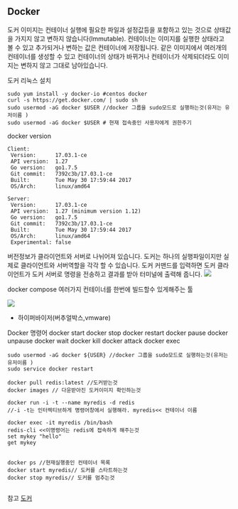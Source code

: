 ## Docker

도커 이미지는 컨테이너 실행에 필요한 파일과 설정값등을 포함하고 있는 것으로 상태값을 가지지 않고 변하지 않습니다(Immutable).  컨테이너는 이미지를 실행한 상태라고 볼 수 있고 추가되거나 변하는 값은 컨테이너에 저장됩니다. 같은 이미지에서 여러개의 컨테이너를 생성할 수 있고 컨테이너의 상태가 바뀌거나 컨테이너가 삭제되더라도 이미지는 변하지 않고 그대로 남아있습니다.

도커 리눅스 설치
```
sudo yum install -y docker-io #centos docker
curl -s https://get.docker.com/ | sudo sh
sudo usermod -aG docker $USER //docker 그룹을 sudo모드로 실행하는것(유저는 유저이름 )
sudo usermod -aG docker $USER # 현재 접속중인 사용자에게 권한주기
```
docker version

```
Client:
 Version:      17.03.1-ce
 API version:  1.27
 Go version:   go1.7.5
 Git commit:   7392c3b/17.03.1-ce
 Built:        Tue May 30 17:59:44 2017
 OS/Arch:      linux/amd64

Server:
 Version:      17.03.1-ce
 API version:  1.27 (minimum version 1.12)
 Go version:   go1.7.5
 Git commit:   7392c3b/17.03.1-ce
 Built:        Tue May 30 17:59:44 2017
 OS/Arch:      linux/amd64
 Experimental: false
```

버전정보가 클라이언트와 서버로 나뉘어져 있습니다. 도커는 하나의 실행파일이지만 실제로 클라이언트와 서버역할을 각각 할 수 있습니다. 도커 커맨드를 입력하면 도커 클라이언트가 도커 서버로 명령을 전송하고 결과를 받아 터미널에 출력해 줍니다.
![](http://i.imgur.com/eQN0q8D.png)



docker compose
여러가지 컨테이너를 한번에 빌드할수 있게해주는 툴



















![](http://i.imgur.com/WpUwCNI.png)
* 하이퍼바이저(버추얼박스,vmware)

Docker 명령어
docker start
docker stop
docker restart
docker pause
docker unpause
docker wait
docker kill
docker attack
docker exec

```
sudo usermod -aG docker ${USER} //docker 그룹을 sudo모드로 실행하는것(유저는 유저이름 )
sudo service docker restart
```

```
docker pull redis:latest //도커받는것
docker images // 다운받아진 도커이미지 확인하는것

docker run -i -t --name myredis -d redis
//-i -t는 인터렉티브하게 명령어창에서 실행해라. myredis<< 컨테이너 이름

docker exec -it myredis /bin/bash
redis-cli <<이명령어는 redis에 접속하게 해주는것
set mykey "hello"
get mykey


docker ps //현재실행중인 컨테이너 목록
docker start myredis// 도커를 스타트하는것
docker stop myredis// 도커를 멈추는것


```

참고
[도커](https://subicura.com/2017/01/19/docker-guide-for-beginners-2.html)
